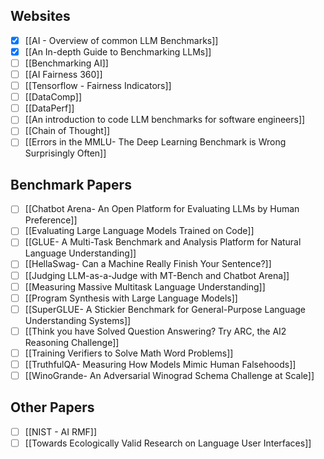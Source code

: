 ## Websites
- [x] [[AI - Overview of common LLM Benchmarks]]
- [x] [[An In-depth Guide to Benchmarking LLMs]]
- [ ] [[Benchmarking AI]]
- [ ] [[AI Fairness 360]]
- [ ] [[Tensorflow - Fairness Indicators]]
- [ ] [[DataComp]]
- [ ] [[DataPerf]]
- [ ] [[An introduction to code LLM benchmarks for software engineers]]
- [ ] [[Chain of Thought]]
- [ ] [[Errors in the MMLU- The Deep Learning Benchmark is Wrong Surprisingly Often]]
## Benchmark Papers
- [ ] [[Chatbot Arena- An Open Platform for Evaluating LLMs by Human Preference]]
- [ ] [[Evaluating Large Language Models Trained on Code]]
- [ ] [[GLUE- A Multi-Task Benchmark and Analysis Platform for Natural Language Understanding]]
- [ ] [[HellaSwag- Can a Machine Really Finish Your Sentence?]]
- [ ] [[Judging LLM-as-a-Judge with MT-Bench and Chatbot Arena]]
- [ ] [[Measuring Massive Multitask Language Understanding]]
- [ ] [[Program Synthesis with Large Language Models]]
- [ ] [[SuperGLUE- A Stickier Benchmark for General-Purpose Language Understanding Systems]]
- [ ] [[Think you have Solved Question Answering? Try ARC, the AI2 Reasoning Challenge]]
- [ ] [[Training Verifiers to Solve Math Word Problems]]
- [ ] [[TruthfulQA- Measuring How Models Mimic Human Falsehoods]]
- [ ] [[WinoGrande- An Adversarial Winograd Schema Challenge at Scale]]
## Other Papers
- [ ] [[NIST - AI RMF]]
- [ ] [[Towards Ecologically Valid Research on Language User Interfaces]]
